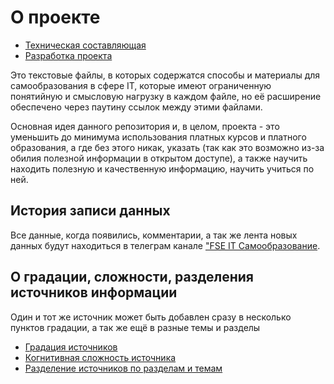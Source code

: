 # О проекте

- [Техническая составляющая](About/Техническая%20составляющая.md)
- [Разработка проекта](CONTRUBUTING.md)

Это текстовые файлы, в которых содержатся способы и материалы для самообразования в сфере IT, которые имеют ограниченную понятийную и смысловую нагрузку в каждом файле, но её расширение обеспечено через паутину ссылок между этими файлами.

Основная идея данного репозитория и, в целом, проекта - это уменьшить до минимума использования платных курсов и платного образования, а где без этого никак, указать (так как это возможно из-за обилия полезной информации в открытом доступе), а также научить находить полезную и качественную информацию, научить учиться по ней.

## История записи данных

Все данные, когда появились, комментарии, а так же лента новых данных будут находиться в телеграм канале ["FSE IT Самообразование](https://t.me/fse_it).

## О градации, сложности, разделения источников информации

Один и тот же источник может быть добавлен сразу в несколько пунктов градации, а так же ещё в разные темы и разделы

- [Градация источников](About/Градация%20источников.md)
- [Когнитивная сложность источника](About/Когнитивная%20сложность%20источника.md)
- [Разделение источников по разделам и темам](About/Разделение%20источников%20по%20разделам%20и%20темам.md)

